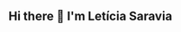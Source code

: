 ## Hi there 👋 I'm Letícia Saravia

<!--
**leticiasaravia/leticiasaravia** is a ✨ _special_ ✨ repository because its `README.md` (this file) appears on your GitHub profile.

<h1 align="center">Hi 👋, I'm Letícia Saravia</h1>
<h3 align="center">A passionate student at Inteli</h3>

- 💬 Ask me about **newaionc**

<h3 align="left">Connect with me:</h3>
<p align="left">
<a href="https://instagram.com/leticiafess" target="blank"><img align="center" src="https://raw.githubusercontent.com/rahuldkjain/github-profile-readme-generator/master/src/images/icons/Social/instagram.svg" alt="leticiafess" height="30" width="40" /></a>
</p>

